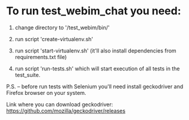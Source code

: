 # To run test_webim_chat you need:

1) change directory to '/test_webim/bin/'

2) run script 'create-virtualenv.sh' 

3) run script 'start-virtualenv.sh' (it'll also 
install dependencies from requirements.txt file)

4) run script 'run-tests.sh' which will start execution 
of all tests in the test_suite.

P.S. – before run tests with Selenium you'll need install
geckodriver and Firefox browser on your system.

Link where you can download geckodriver:
https://github.com/mozilla/geckodriver/releases
